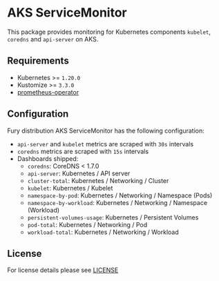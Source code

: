 # AKS ServiceMonitor

<!-- <KFD-DOCS> -->

This package provides monitoring for Kubernetes components `kubelet`, `coredns` and
`api-server` on AKS.

## Requirements

- Kubernetes >= `1.20.0`
- Kustomize >= `3.3.0`
- [prometheus-operator](../prometheus-operator)

## Configuration

Fury distribution AKS ServiceMonitor has the following configuration:

- `api-server` and `kubelet` metrics are scraped with `30s` intervals
- `coredns` metrics are scraped with `15s` intervals
- Dashboards shipped:
  - `coredns`: CoreDNS < 1.7.0
  - `api-server`: Kubernetes / API server
  - `cluster-total`: Kubernetes / Networking / Cluster
  - `kubelet`: Kubernetes / Kubelet
  - `namespace-by-pod`: Kubernetes / Networking / Namespace (Pods)
  - `namespace-by-workload`: Kubernetes / Networking / Namespace (Workload)
  - `persistent-volumes-usage`: Kubernetes / Persistent Volumes
  - `pod-total`: Kubernetes / Networking / Pod
  - `workload-total`: Kubernetes / Networking / Workload

<!-- </KFD-DOCS> -->

## License

For license details please see [LICENSE](../../LICENSE)
